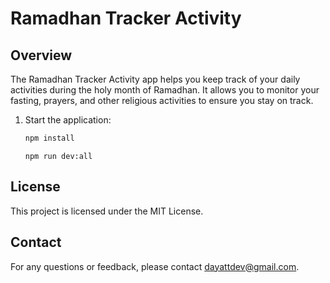 # Ramadhan Tracker Activity
## Overview
The Ramadhan Tracker Activity app helps you keep track of your daily activities during the holy month of Ramadhan. It allows you to monitor your fasting, prayers, and other religious activities to ensure you stay on track.

1. Start the application:
    ```bash
    npm install
    ```

    ```
    npm run dev:all
    ```

## License
This project is licensed under the MIT License.

## Contact
For any questions or feedback, please contact [dayattdev@gmail.com](mailto:dayattdev@gmail.com).
